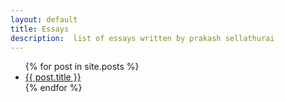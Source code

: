 ```yaml
---
layout: default
title: Essays
description:  list of essays written by prakash sellathurai
---
```




<ul>
  {% for post in site.posts %}
    <li>
      <a  href="{{ post.url }}" title="{{ post.title }}">{{ post.title }}</a>
    </li>
  {% endfor %}
</ul>

